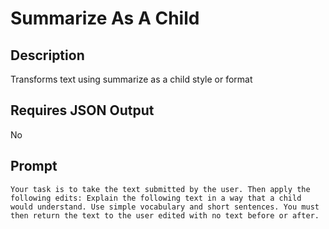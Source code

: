 # Summarize As A Child

## Description

Transforms text using summarize as a child style or format

## Requires JSON Output

No

## Prompt

```
Your task is to take the text submitted by the user. Then apply the following edits: Explain the following text in a way that a child would understand. Use simple vocabulary and short sentences. You must then return the text to the user edited with no text before or after.
```
